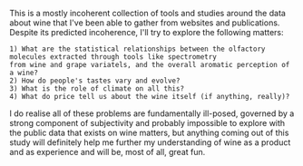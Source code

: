 This is a mostly incoherent collection of tools and studies around the data about wine that I've been able to gather
from websites and publications. Despite its predicted incoherence, I'll try to explore the following matters:

    1) What are the statistical relationships between the olfactory molecules extracted through tools like spectrometry
    from wine and grape variatels, and the overall aromatic perception of a wine?
    2) How do people's tastes vary and evolve?
    3) What is the role of climate on all this?
    4) What do price tell us about the wine itself (if anything, really)?

I do realise all of these problems are fundamentally ill-posed, governed by a strong component of subjectivity and
probably impossible to explore with the public data that exists on wine matters, but anything coming out of this study
will definitely help me further my understanding of wine as a product and as experience and will be, most of all, great
fun.